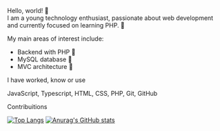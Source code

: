 Hello, world! 👋  
I am a young technology enthusiast, passionate about web development and currently focused on learning PHP. 🚀

My main areas of interest include:

- Backend with PHP 🐘  
- MySQL database 💾  
- MVC architecture 🎯  

I have worked, know or use

JavaScript,  Typescript,  HTML,  CSS,  PHP, Git,  GitHub

Contribuitions

[![Top Langs](https://github-readme-stats.vercel.app/api/top-langs/?username=cerbaro-r)](https://github.com/anuraghazra/github-readme-stats)
[![Anurag's GitHub stats](https://github-readme-stats.vercel.app/api?username=cerbaro-r)](https://github.com/anuraghazra/github-readme-stats)
